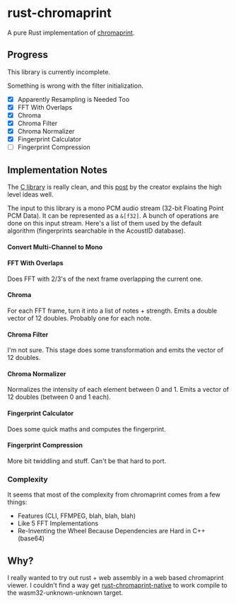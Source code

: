 # rust-chromaprint
A pure Rust implementation of [chromaprint].

## Progress

This library is currently incomplete.

Something is wrong with the filter initialization.

* [x] Apparently Resampling is Needed Too
* [x] FFT With Overlaps
* [x] Chroma
* [x] Chroma Filter
* [x] Chroma Normalizer
* [x] Fingerprint Calculator
* [ ] Fingerprint Compression

## Implementation Notes

The [C library][chromaprint-git] is really clean, and this [post][blog] by the
creator explains the high level ideas well.

The input to this library is a mono PCM audio stream (32-bit Floating Point PCM
Data). It can be represented as a `&[f32]`. A bunch of operations are done on
this input stream. Here's a list of them used by the default algorithm
(fingerprints searchable in the AcoustID database).

#### Convert Multi-Channel to Mono

#### FFT With Overlaps

Does FFT with 2/3's of the next frame overlapping the current one.

#### Chroma

For each FFT frame, turn it into a list of notes + strength. Emits a double
vector of 12 doubles. Probably one for each note.

#### Chroma Filter

I'm not sure. This stage does some transformation and emits the vector of 12
doubles.

#### Chroma Normalizer

Normalizes the intensity of each element between 0 and 1. Emits a vector of 12
doubles (between 0 and 1 each).

#### Fingerprint Calculator

Does some quick maths and computes the fingerprint.

#### Fingerprint Compression

More bit twiddling and stuff. Can't be that hard to port.

### Complexity
It seems that most of the complexity from chromaprint comes from a few things:

* Features (CLI, FFMPEG, blah, blah, blah)
* Like 5 FFT Implementations
* Re-Inventing the Wheel Because Dependencies are Hard in C++ (base64)

## Why?
I really wanted to try out rust + web assembly in a web based chromaprint
viewer. I couldn't find a way get [rust-chromaprint-native] to work compile to
the wasm32-unknown-unknown target.

[rust-chromaprint-native]: https://github.com/0xcaff/rust-chromaprint-native
[chromaprint]: https://acoustid.org/chromaprint
[chromaprint-git]: https://github.com/acoustid/chromaprint
[blog]: https://oxygene.sk/2011/01/how-does-chromaprint-work/
